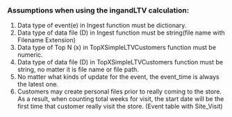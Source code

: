 ### Assumptions when using the ingandLTV calculation:

1.	Data type of event(e) in Ingest function must be dictionary.
2.	Data type of data file (D) in Ingest function must be string(file name with Filename Extension)
3.	Data type of Top N (x) in TopXSimpleLTVCustomers function must be numeric.
4.	Data type of data file (D) in TopXSimpleLTVCustomers function must be string, no matter it is file name or file path.
5.	No matter what kinds of update for the event, the event_time is always the latest one.
6.	Customers may create personal files prior to really coming to the store. As a result, when counting total weeks for visit, the start date will be the first time that customer really visit the store. (Event table with Site_Visit)


